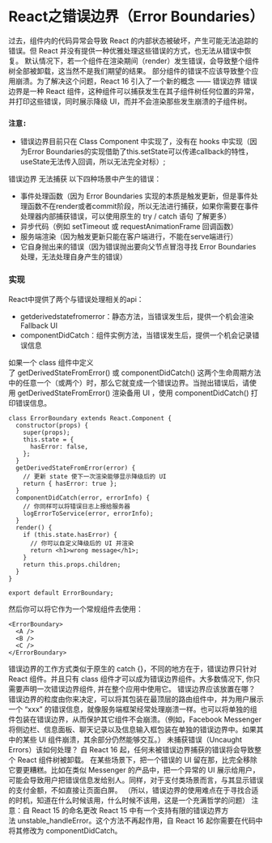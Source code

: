 # React之错误边界（Error Boundaries）

过去，组件内的代码异常会导致 React 的内部状态被破坏，产生可能无法追踪的错误。但 React 并没有提供一种优雅处理这些错误的方式，也无法从错误中恢复。
默认情况下，若一个组件在渲染期间（render）发生错误，会导致整个组件树全部被卸载，这当然不是我们期望的结果。
部分组件的错误不应该导致整个应用崩溃。为了解决这个问题，React 16 引入了一个新的概念 —— 错误边界
错误边界是一种 React 组件，这种组件可以捕获发生在其子组件树任何位置的异常，并打印这些错误，同时展示降级 UI，而并不会渲染那些发生崩溃的子组件树。

 ### `注意:`

- 错误边界目前只在 Class Component 中实现了，没有在 hooks 中实现（因为Error Boundaries的实现借助了this.setState可以传递callback的特性，useState无法传入回调，所以无法完全对标）;

错误边界 无法捕获 以下四种场景中产生的错误：
- 事件处理函数（因为 Error Boundaries 实现的本质是触发更新，但是事件处理函数不在render或者commit阶段，所以无法进行捕获，如果你需要在事件处理器内部捕获错误，可以使用原生的 try / catch 语句 了解更多）
- 异步代码（例如 setTimeout 或 requestAnimationFrame 回调函数）
- 服务端渲染（因为触发更新只能在客户端进行，不能在serve端进行）
- 它自身抛出来的错误（因为错误抛出要向父节点冒泡寻找 Error Boundaries 处理，无法处理自身产生的错误）

### 实现
React中提供了两个与错误处理相关的api：

- getderivedstatefromerror：静态方法，当错误发生后，提供一个机会渲染 Fallback UI
- componentDidCatch：组件实例方法，当错误发生后，提供一个机会记录错误信息

如果一个 class 组件中定义了 getDerivedStateFromError() 或 componentDidCatch() 这两个生命周期方法中的任意一个（或两个）时，那么它就变成一个错误边界。当抛出错误后，请使用 getDerivedStateFromError() 渲染备用 UI ，使用 componentDidCatch() 打印错误信息。

```
class ErrorBoundary extends React.Component {
  constructor(props) {
    super(props);
    this.state = {
      hasError: false,
    };
  }
  getDerivedStateFromError(error) {
    // 更新 state 使下一次渲染能够显示降级后的 UI
    return { hasError: true };
  }
  componentDidCatch(error, errorInfo) {
    // 你同样可以将错误日志上报给服务器
    logErrorToService(error, errorInfo);
  }
  render() {
    if (this.state.hasError) {
      // 你可以自定义降级后的 UI 并渲染
      return <h1>wrong message</h1>;
    }
    return this.props.children;
  }
}

export default ErrorBoundary;

```

然后你可以将它作为一个常规组件去使用：

```
<ErrorBoundary>
  <A />
  <B />
  <C />
</ErrorBoundary>
```

错误边界的工作方式类似于原生的 catch {}，不同的地方在于，错误边界只针对 React 组件。并且只有 class 组件才可以成为错误边界组件。大多数情况下, 你只需要声明一次错误边界组件, 并在整个应用中使用它。
错误边界应该放置在哪？
错误边界的粒度由你来决定，可以将其包装在最顶层的路由组件中，并为用户展示一个 “xxx” 的错误信息，就像服务端框架经常处理崩溃一样。也可以将单独的组件包装在错误边界，从而保护其它组件不会崩溃。（例如，Facebook Messenger 将侧边栏、信息面板、聊天记录以及信息输入框包装在单独的错误边界中。如果其中的某些 UI 组件崩溃，其余部分仍然能够交互。）
未捕获错误（Uncaught Errors）该如何处理？
自 React 16 起，任何未被错误边界捕获的错误将会导致整个 React 组件树被卸载。
在某些场景下，把一个错误的 UI 留在那，比完全移除它要更糟糕。比如在类似 Messenger 的产品中，把一个异常的 UI 展示给用户，可能会导致用户把错误信息发给别人。同样，对于支付类场景而言，与其显示错误的支付金额，不如直接让页面白屏。
（所以，错误边界的使用难点在于寻找合适的时机，知道在什么时候该用，什么时候不该用，这是一个充满哲学的问题）
注意：自 React 15 的命名更改
React 15 中有一个支持有限的错误边界方法 unstable_handleError。这个方法不再起作用，自 React 16 起你需要在代码中将其修改为 componentDidCatch。
